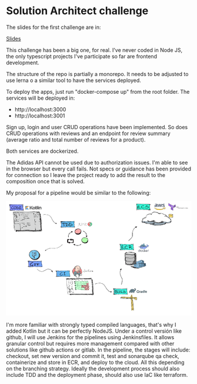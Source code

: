 # Solution Architect challenge

The slides for the first challenge are in:

[Slides](docs/Adidas-Challenge.pptx)

This challenge has been a big one, for real. I've never coded in Node JS, the only typescript projects I've participate so far are frontend development.

The structure of the repo is partially a monorepo. It needs to be adjusted to use lerna o a similar tool to have the services deployed.

To deploy the apps, just run "docker-compose up" from the root folder. The services will be deployed in:

- http://localhost:3000
- http://localhost:3001

Sign up, login and user CRUD operations have been implemented. So does CRUD operations with reviews and an endpoint for review summary (average ratio and total number of reviews for a product).

Both services are dockerized. 

The Adidas API cannot be used due to authorization issues. I'm able to see in the browser but every call fails. Not specs or guidance has been provided for connection so I leave the project ready to add the result to the composition once that is solved.

My proposal for a pipeline would be similar to the following:

![alt text](https://github.com/Anselm82/adidas-challenge-node/blob/master/docs/pipeline.png)

I'm more familiar with strongly typed compiled languages, that's why I added Kotlin but it can be perfectly NodeJS. Under a control versión like github, I will use Jenkins for the pipelines using Jenkinsfiles. It allows granular control but requires more management compared with other solutions like github actions or gitlab. In the pipeline, the stages will include: checkout, set new version and commit it, test and sonarqube qa check, containerize and store in ECR, and deploy to the cloud. All this depending on the branching strategy. Ideally the development process should also include TDD and the deployment phase, should also use IaC like terraform.
